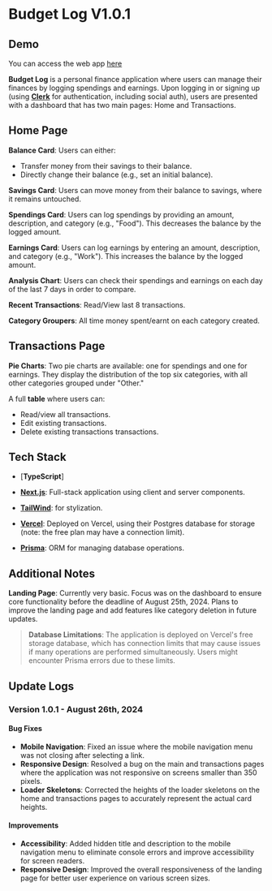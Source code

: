 # Budget Log V1.0.1

## Demo

You can access the web app [here](https://budget-log.vercel.app/)

**Budget Log** is a personal finance application where users can manage their finances by logging spendings and earnings. Upon logging in or signing up (using [**Clerk**](https://clerk.com/) for authentication, including social auth), users are presented with a dashboard that has two main pages: Home and Transactions.

## Home Page

**Balance Card**: Users can either:

- Transfer money from their savings to their balance.
- Directly change their balance (e.g., set an initial balance).

**Savings Card**: Users can move money from their balance to savings, where it remains untouched.

**Spendings Card**: Users can log spendings by providing an amount, description, and category (e.g., "Food"). This decreases the balance by the logged amount.

**Earnings Card**: Users can log earnings by entering an amount, description, and category (e.g., "Work"). This increases the balance by the logged amount.

**Analysis Chart**: Users can check their spendings and earnings on each day of the last 7 days in order to compare.

**Recent Transactions**: Read/View last 8 transactions.

**Category Groupers**: All time money spent/earnt on each category created.

## Transactions Page

**Pie Charts**: Two pie charts are available: one for spendings and one for earnings. They display the distribution of the top six categories, with all other categories grouped under "Other."

A full **table** where users can:

- Read/view all transactions.
- Edit existing transactions.
- Delete existing transactions transactions.

## Tech Stack

- [**TypeScript**]

- [**Next.js**](https://nextjs.org/): Full-stack application using client and server components.

- [**TailWind**](https://tailwindcss.com/): for stylization.

- [**Vercel**](https://vercel.com/): Deployed on Vercel, using their Postgres database for storage (note: the free plan may have a connection limit).

- [**Prisma**](https://www.prisma.io/): ORM for managing database operations.

## Additional Notes

**Landing Page**: Currently very basic. Focus was on the dashboard to ensure core functionality before the deadline of August 25th, 2024. Plans to improve the landing page and add features like category deletion in future updates.

> **Database Limitations**: The application is deployed on Vercel's free storage database, which has connection limits that may cause issues if many operations are performed simultaneously. Users might encounter Prisma errors due to these limits.


## Update Logs 

### Version 1.0.1 - August 26th, 2024

#### Bug Fixes
- **Mobile Navigation**: Fixed an issue where the mobile navigation menu was not closing after selecting a link.
- **Responsive Design**: Resolved a bug on the main and transactions pages where the application was not responsive on screens smaller than 350 pixels.
- **Loader Skeletons**: Corrected the heights of the loader skeletons on the home and transactions pages to accurately represent the actual card heights.

#### Improvements
- **Accessibility**: Added hidden title and description to the mobile navigation menu to eliminate console errors and improve accessibility for screen readers.
- **Responsive Design**: Improved the overall responsiveness of the landing page for better user experience on various screen sizes.
